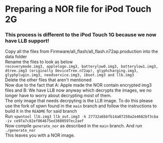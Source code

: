 # Preparing a NOR file for iPod Touch 2G
### This process is different to the iPod Touch 1G because we now have LLB support! <br>
Copy all the files from Firmware/all_flash/all_flash.n72ap.production into the data folder <br>
Rename the files to look as below <br>
`recoverymode.img3, applelogo.img3, batterylow0.img3, batterylow1.img3, dtree.img3 (originally DeviceTree.n72ap), glyphcharging.img3, glyphplugin.img3, needservice.img3, iboot.img3 and llb.img3` <br>
Delete the other files that aren't mentioned <br>
Now due to the fact that A: Apple made the NOR contain encrypted img3 files and B: We have LLB now anyway which decrypts the images, we no longer have to worry about decrypting <i>most</i> of them. <br>
The only image that needs decrpyting is the LLB image. To do this please use the fork of xpwn found in the `main` branch and follow the instructions to build it in the `README` for said branch <br>
Run `xpwntool llb.img3 llb_out.img3 -k 27732a6bbfb14a07250a2e4682bf3cba -iv ce97a7c82ef864675ed3680597ec2aef` <br>
Now compile `generate_nor` as described in the `main` branch. And run `./generate_nor` <br>
This leaves you with a NOR image.
